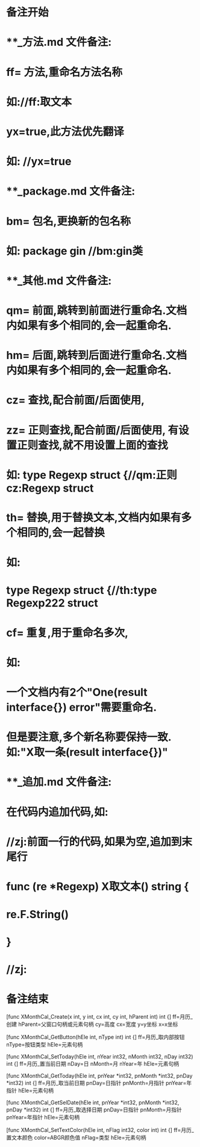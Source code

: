 # 备注开始
# **_方法.md 文件备注:
# ff= 方法,重命名方法名称
# 如://ff:取文本
#
# yx=true,此方法优先翻译
# 如: //yx=true

# **_package.md 文件备注:
# bm= 包名,更换新的包名称 
# 如: package gin //bm:gin类

# **_其他.md 文件备注:
# qm= 前面,跳转到前面进行重命名.文档内如果有多个相同的,会一起重命名.
# hm= 后面,跳转到后面进行重命名.文档内如果有多个相同的,会一起重命名.
# cz= 查找,配合前面/后面使用,
# zz= 正则查找,配合前面/后面使用, 有设置正则查找,就不用设置上面的查找
# 如: type Regexp struct {//qm:正则 cz:Regexp struct
#
# th= 替换,用于替换文本,文档内如果有多个相同的,会一起替换
# 如:
# type Regexp struct {//th:type Regexp222 struct
#
# cf= 重复,用于重命名多次,
# 如: 
# 一个文档内有2个"One(result interface{}) error"需要重命名.
# 但是要注意,多个新名称要保持一致. 如:"X取一条(result interface{})"

# **_追加.md 文件备注:
# 在代码内追加代码,如:
# //zj:前面一行的代码,如果为空,追加到末尾行
# func (re *Regexp) X取文本() string { 
# re.F.String()
# }
# //zj:
# 备注结束

[func XMonthCal_Create(x int, y int, cx int, cy int, hParent int) int {]
ff=月历_创建
hParent=父窗口句柄或元素句柄
cy=高度
cx=宽度
y=y坐标
x=x坐标

[func XMonthCal_GetButton(hEle int, nType int) int {]
ff=月历_取内部按钮
nType=按钮类型
hEle=元素句柄

[func XMonthCal_SetToday(hEle int, nYear int32, nMonth int32, nDay int32) int {]
ff=月历_置当前日期
nDay=日
nMonth=月
nYear=年
hEle=元素句柄

[func XMonthCal_GetToday(hEle int, pnYear *int32, pnMonth *int32, pnDay *int32) int {]
ff=月历_取当前日期
pnDay=日指针
pnMonth=月指针
pnYear=年指针
hEle=元素句柄

[func XMonthCal_GetSelDate(hEle int, pnYear *int32, pnMonth *int32, pnDay *int32) int {]
ff=月历_取选择日期
pnDay=日指针
pnMonth=月指针
pnYear=年指针
hEle=元素句柄

[func XMonthCal_SetTextColor(hEle int, nFlag int32, color int) int {]
ff=月历_置文本颜色
color=ABGR颜色值
nFlag=类型
hEle=元素句柄
